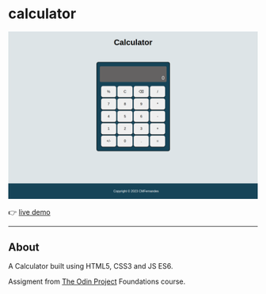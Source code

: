 # calculator

![](calculator.png "")

:point_right: [live demo](https://cmfernandes.github.io/calculator/) 

---

## About

A Calculator built using  HTML5, CSS3 and JS ES6.


Assigment from [The Odin Project](https://www.theodinproject.com/lessons/foundations-calculator) Foundations course.